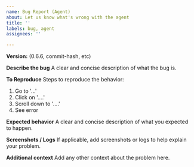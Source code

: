 ```yaml
---
name: Bug Report (Agent)
about: Let us know what's wrong with the agent
title: ''
labels: bug, agent
assignees: ''

---
```


**Version:**
(0.6.6, commit-hash, etc)

**Describe the bug**
A clear and concise description of what the bug is.

**To Reproduce**
Steps to reproduce the behavior:

1. Go to '...'
2. Click on '....'
3. Scroll down to '....'
4. See error

**Expected behavior**
A clear and concise description of what you expected to happen.

**Screenshots / Logs**
If applicable, add screenshots or logs to help explain your problem.

**Additional context**
Add any other context about the problem here.

